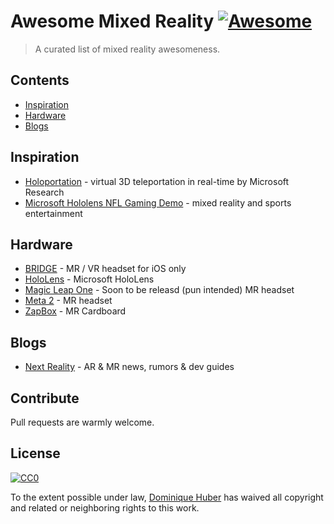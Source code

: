 # Awesome Mixed Reality [![Awesome](https://awesome.re/badge.svg)](https://awesome.re)

> A curated list of mixed reality awesomeness.

## Contents

* [Inspiration](#inspiration)
* [Hardware](#hardware)
* [Blogs](#blogs)

## Inspiration

* [Holoportation](https://www.youtube.com/watch?v=7d59O6cfaM0) - virtual 3D teleportation in real-time by Microsoft Research
* [Microsoft Hololens NFL Gaming Demo](https://www.youtube.com/watch?v=JQ2fhg1JQig) - mixed reality and sports entertainment

## Hardware

* [BRIDGE](https://bridge.occipital.com) - MR / VR headset for iOS only
* [HoloLens](https://www.microsoft.com/en-us/hololens) - Microsoft HoloLens
* [Magic Leap One](https://www.magicleap.com) - Soon to be releasd (pun intended) MR headset
* [Meta 2](https://www.metavision.com) - MR headset
* [ZapBox](https://www.kickstarter.com/projects/713418541/zapbox-experience-mixed-reality-for-just-30) - MR Cardboard

## Blogs

* [Next Reality](https://next.reality.news/) - AR & MR news, rumors & dev guides

## Contribute

Pull requests are warmly welcome.

## License

[![CC0](http://mirrors.creativecommons.org/presskit/buttons/88x31/svg/cc-zero.svg)](http://creativecommons.org/publicdomain/zero/1.0)

To the extent possible under law, [Dominique Huber](https://donhubi.ch) has waived all copyright and
related or neighboring rights to this work.

